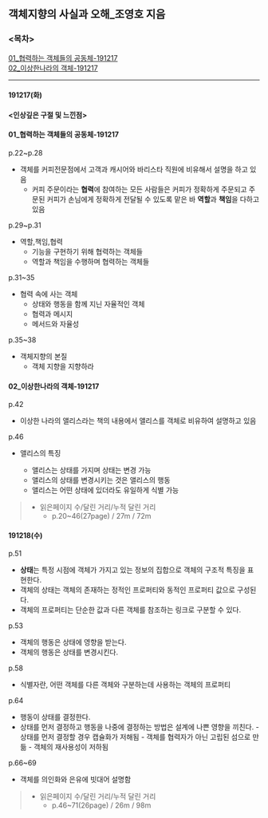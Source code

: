 ## 객체지향의 사실과 오해\_조영호 지음

### <목차>

[01\_협력하는 객체들의 공동체-191217](#01_협력하는-객체들의-공동체-191217)<br>
[02\_이상한나라의 객체-191217](#02_이상한나라의-객체-191217)

---

#### 191217(화)

#### <인상깊은 구절 및 느낀점>

#### 01\_협력하는 객체들의 공동체-191217

p.22~p.28

- 객체를 커피전문점에서 고객과 캐시어와 바리스타 직원에 비유해서 설명을 하고 있음
  - 커피 주문이라는 **협력**에 참여하는 모든 사람들은 커피가 정확하게 주문되고 주문된 커피가 손님에게 정확하게 전달될 수 있도록 맡은 바 **역할**과 **책임**을 다하고 있음

p.29~p.31

- 역할,책임,협력
  - 기능을 구현하기 위해 협력하는 객체들
  - 역할과 책임을 수행하며 협력하는 객체들

p.31~35

- 협력 속에 사는 객체
  - 상태와 행동을 함께 지닌 자율적인 객체
  - 협력과 메시지
  - 메서드와 자율성

p.35~38

- 객체지향의 본질
  - 객체 지향을 지향하라

#### 02\_이상한나라의 객체-191217

p.42

- 이상한 나라의 앨리스라는 책의 내용에서 앨리스를 객체로 비유하여 설명하고 있음

p.46

- 앨리스의 특징

  - 앨리스는 상태를 가지며 상태는 변경 가능
  - 앨리스의 상태를 변경시키는 것은 앨리스의 행동
  - 앨리스는 어떤 상태에 있더라도 유일하게 식별 가능

> - 읽은페이지 수/달린 거리/누적 달린 거리<br>
>   - p.20~46(27page) / 27m / 72m

#### 191218(수)

p.51

- **상태**는 특정 시점에 객체가 가지고 있는 정보의 집합으로 객체의 구조적 특징을 표현한다.
- 객체의 상태는 객체의 존재하는 정적인 프로퍼티와 동적인 프로퍼티 값으로 구성된다.
- 객체의 프로퍼티는 단순한 값과 다른 객체를 참조하는 링크로 구분할 수 있다.

p.53

- 객체의 행동은 상태에 영향을 받는다.
- 객체의 행동은 상태를 변경시킨다.

p.58

- 식별자란, 어떤 객체를 다른 객체와 구분하는데 사용하는 객체의 프로퍼티

p.64

- 행동이 상태를 결정한다.
- 상태를 먼저 결정하고 행동을 나중에 결정하는 방법은 설계에 나쁜 영향을 끼친다. - 상태를 먼저 결정할 경우 캡슐화가 저해됨 - 객체를 협력자가 아닌 고립된 섬으로 만듦 - 객체의 재사용성이 저하됨

p.66~69

- 객체를 의인화와 은유에 빗대어 설명함

> - 읽은페이지 수/달린 거리/누적 달린 거리<br>
>   - p.46~71(26page) / 26m / 98m

